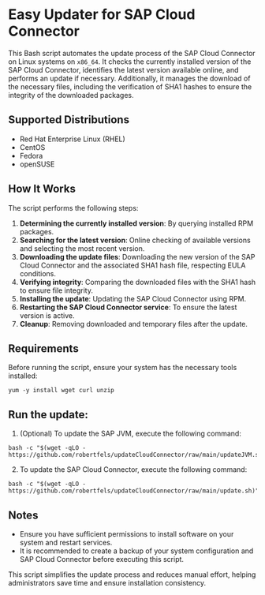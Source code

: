 # Easy Updater for SAP Cloud Connector

This Bash script automates the update process of the SAP Cloud Connector on Linux systems on `x86_64`. It checks the currently installed version of the SAP Cloud Connector, identifies the latest version available online, and performs an update if necessary. Additionally, it manages the download of the necessary files, including the verification of SHA1 hashes to ensure the integrity of the downloaded packages.

## Supported Distributions
- Red Hat Enterprise Linux (RHEL)
- CentOS
- Fedora
- openSUSE

## How It Works

The script performs the following steps:

1. **Determining the currently installed version**: By querying installed RPM packages.
2. **Searching for the latest version**: Online checking of available versions and selecting the most recent version.
3. **Downloading the update files**: Downloading the new version of the SAP Cloud Connector and the associated SHA1 hash file, respecting EULA conditions.
4. **Verifying integrity**: Comparing the downloaded files with the SHA1 hash to ensure file integrity.
5. **Installing the update**: Updating the SAP Cloud Connector using RPM.
6. **Restarting the SAP Cloud Connector service**: To ensure the latest version is active.
7. **Cleanup**: Removing downloaded and temporary files after the update.

## Requirements

Before running the script, ensure your system has the necessary tools installed:

```shell=
yum -y install wget curl unzip
```

## Run the update:

1. (Optional) To update the SAP JVM, execute the following command:

```shell=
bash -c "$(wget -qLO - https://github.com/robertfels/updateCloudConnector/raw/main/updateJVM.sh)"
```

2. To update the SAP Cloud Connector, execute the following command:

```shell=
bash -c "$(wget -qLO - https://github.com/robertfels/updateCloudConnector/raw/main/update.sh)"
```

## Notes

- Ensure you have sufficient permissions to install software on your system and restart services.
- It is recommended to create a backup of your system configuration and SAP Cloud Connector before executing this script.

This script simplifies the update process and reduces manual effort, helping administrators save time and ensure installation consistency.
